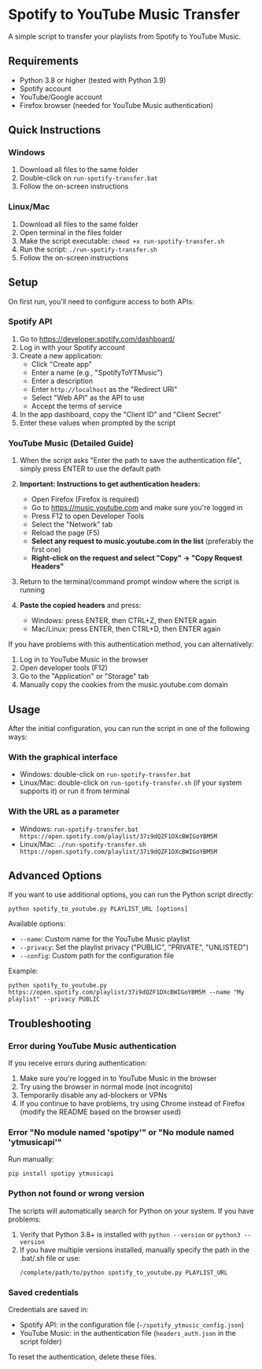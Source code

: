 # Spotify to YouTube Music Transfer

A simple script to transfer your playlists from Spotify to YouTube Music.

## Requirements

- Python 3.8 or higher (tested with Python 3.9)
- Spotify account
- YouTube/Google account
- Firefox browser (needed for YouTube Music authentication)

## Quick Instructions

### Windows

1. Download all files to the same folder
2. Double-click on `run-spotify-transfer.bat`
3. Follow the on-screen instructions

### Linux/Mac

1. Download all files to the same folder
2. Open terminal in the files folder
3. Make the script executable: `chmod +x run-spotify-transfer.sh`
4. Run the script: `./run-spotify-transfer.sh`
5. Follow the on-screen instructions

## Setup

On first run, you'll need to configure access to both APIs:

### Spotify API

1. Go to https://developer.spotify.com/dashboard/
2. Log in with your Spotify account
3. Create a new application:
   - Click "Create app"
   - Enter a name (e.g., "SpotifyToYTMusic")
   - Enter a description
   - Enter `http://localhost` as the "Redirect URI"
   - Select "Web API" as the API to use
   - Accept the terms of service
4. In the app dashboard, copy the "Client ID" and "Client Secret"
5. Enter these values when prompted by the script

### YouTube Music (Detailed Guide)

1. When the script asks "Enter the path to save the authentication file", simply press ENTER to use the default path

2. **Important: Instructions to get authentication headers:**
   - Open Firefox (Firefox is required)
   - Go to https://music.youtube.com and make sure you're logged in
   - Press F12 to open Developer Tools
   - Select the "Network" tab
   - Reload the page (F5)
   - **Select any request to music.youtube.com in the list** (preferably the first one)
   - **Right-click on the request and select "Copy" → "Copy Request Headers"**

3. Return to the terminal/command prompt window where the script is running
4. **Paste the copied headers** and press:
   - Windows: press ENTER, then CTRL+Z, then ENTER again
   - Mac/Linux: press ENTER, then CTRL+D, then ENTER again

If you have problems with this authentication method, you can alternatively:
1. Log in to YouTube Music in the browser
2. Open developer tools (F12)
3. Go to the "Application" or "Storage" tab
4. Manually copy the cookies from the music.youtube.com domain

## Usage

After the initial configuration, you can run the script in one of the following ways:

### With the graphical interface

- Windows: double-click on `run-spotify-transfer.bat`
- Linux/Mac: double-click on `run-spotify-transfer.sh` (if your system supports it) or run it from terminal

### With the URL as a parameter

- Windows: `run-spotify-transfer.bat https://open.spotify.com/playlist/37i9dQZF1DXcBWIGoYBM5M`
- Linux/Mac: `./run-spotify-transfer.sh https://open.spotify.com/playlist/37i9dQZF1DXcBWIGoYBM5M`

## Advanced Options

If you want to use additional options, you can run the Python script directly:

```
python spotify_to_youtube.py PLAYLIST_URL [options]
```

Available options:
- `--name`: Custom name for the YouTube Music playlist
- `--privacy`: Set the playlist privacy ("PUBLIC", "PRIVATE", "UNLISTED")
- `--config`: Custom path for the configuration file

Example:
```
python spotify_to_youtube.py https://open.spotify.com/playlist/37i9dQZF1DXcBWIGoYBM5M --name "My playlist" --privacy PUBLIC
```

## Troubleshooting

### Error during YouTube Music authentication

If you receive errors during authentication:
1. Make sure you're logged in to YouTube Music in the browser
2. Try using the browser in normal mode (not incognito)
3. Temporarily disable any ad-blockers or VPNs
4. If you continue to have problems, try using Chrome instead of Firefox (modify the README based on the browser used)

### Error "No module named 'spotipy'" or "No module named 'ytmusicapi'"

Run manually:
```
pip install spotipy ytmusicapi
```

### Python not found or wrong version

The scripts will automatically search for Python on your system. If you have problems:

1. Verify that Python 3.8+ is installed with `python --version` or `python3 --version`
2. If you have multiple versions installed, manually specify the path in the .bat/.sh file or use:
   ```
   /complete/path/to/python spotify_to_youtube.py PLAYLIST_URL
   ```

### Saved credentials

Credentials are saved in:
- Spotify API: in the configuration file (`~/spotify_ytmusic_config.json`)
- YouTube Music: in the authentication file (`headers_auth.json` in the script folder)

To reset the authentication, delete these files.